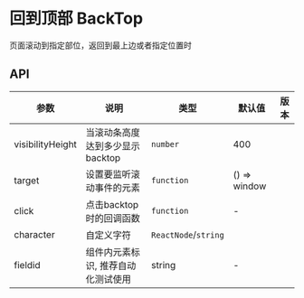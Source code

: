 # 回到顶部 BackTop

页面滚动到指定部位，返回到最上边或者指定位置时

## API

<!--BackTop-->
| 参数 | 说明 | 类型 | 默认值 | 版本 |
| --- | --- | --- | --- | --- |
|visibilityHeight|当滚动条高度达到多少显示backtop|`number`|400|
|target|设置要监听滚动事件的元素|`function`|() => window|
|click|点击backtop时的回调函数|`function`|-|
|character|自定义字符|`ReactNode`/`string`|<Icon type="uf-top-up"/>|
|fieldid|组件内元素标识, 推荐自动化测试使用|string|-|
